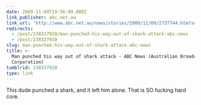 ```yaml
---
date: 2009-11-09T19:56:09.000Z
link_publisher: abc.net.au
link_url: 'http://www.abc.net.au/news/stories/2009/11/09/2737744.htm?section=justin'
redirects:
  - /post/238327910/man-punched-his-way-out-of-shark-attack-abc-news
  - /post/238327910
slug: man-punched-his-way-out-of-shark-attack-abc-news
title: >-
  Man punched his way out of shark attack - ABC News (Australian Broadcasting
  Corporation)
tumblrid: 238327910
type: link
---
```

<p>This dude punched a shark, and it left him alone. That is SO fucking hard core.</p>
